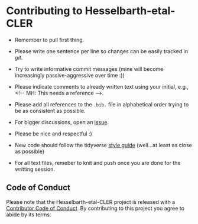 # Contributing to Hesselbarth-etal-CLER

-   Remember to pull first thing.

-   Please write one sentence per line so changes can be easily tracked in *git*.

-   Try to write informative commit messages (mine will become increasingly passive-aggressive over time :))

-   Please indicate comments to already written text using your initial, e.g., \<!-- MH: This needs a reference \-->.

-   Please add all references to the `.bib.` file in alphabetical order trying to be as consistent as possible.

-   For bigger discussions, open an [issue](https://github.com/r-spatialecology/Hesselbarth-etal-CLER/issues).

-   Please be nice and respectful :)

-   New code should follow the tidyverse [style guide](https://style.tidyverse.org) (well...at least as close as possible)

-   For all text files, remeber to knit and push once you are done for the writting session.

## Code of Conduct

Please note that the Hesselbarth-etal-CLER project is released with a [Contributor Code of Conduct](CODE_OF_CONDUCT.md). By contributing to this project you agree to abide by its terms.
